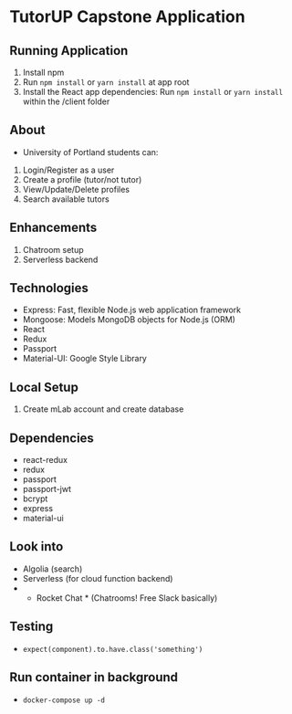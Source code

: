 # TutorUP Capstone Application

## Running Application
1. Install npm
2. Run `npm install` or `yarn install` at app root
3. Install the React app dependencies: Run `npm install` or `yarn install` within the /client folder


## About
- University of Portland students can:
1. Login/Register as a user
2. Create a profile (tutor/not tutor)
3. View/Update/Delete profiles
4. Search available tutors

## Enhancements
1. Chatroom setup
2. Serverless backend

## Technologies
- Express: Fast, flexible Node.js web application framework
- Mongoose: Models MongoDB objects for Node.js (ORM)
- React
- Redux
- Passport
- Material-UI: Google Style Library

## Local Setup
1. Create mLab account and create database

## Dependencies
- react-redux
- redux
- passport
- passport-jwt
- bcrypt
- express
- material-ui

## Look into
- Algolia (search)
- Serverless (for cloud function backend)
- * Rocket Chat * (Chatrooms! Free Slack basically)

## Testing
- `expect(component).to.have.class('something')`

## Run container in background
- `docker-compose up -d`
